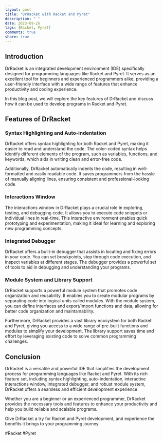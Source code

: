 ```yaml
---
layout: post
title: "DrRacket with Racket and Pyret"
description: " "
date: 2023-09-26
tags: [Racket, Pyret]
comments: true
share: true
---
```


## Introduction

DrRacket is an integrated development environment (IDE) specifically designed for programming languages like Racket and Pyret. It serves as an excellent tool for beginners and experienced programmers alike, providing a user-friendly interface with a wide range of features that enhance productivity and coding experience.

In this blog post, we will explore the key features of DrRacket and discuss how it can be used to develop programs in Racket and Pyret.

## Features of DrRacket

### Syntax Highlighting and Auto-indentation

DrRacket offers syntax highlighting for both Racket and Pyret, making it easier to read and understand the code. The color-coded syntax helps identify different elements of the program, such as variables, functions, and keywords, which aids in writing clean and error-free code.

Additionally, DrRacket automatically indents the code, resulting in well-formatted and easily readable code. It saves programmers from the hassle of manually aligning lines, ensuring consistent and professional-looking code.

### Interactions Window

The interactions window in DrRacket plays a crucial role in exploring, testing, and debugging code. It allows you to execute code snippets or individual lines in real-time. This interactive environment enables quick prototyping and experimentation, making it ideal for learning and exploring new programming concepts.

### Integrated Debugger

DrRacket offers a built-in debugger that assists in locating and fixing errors in your code. You can set breakpoints, step through code execution, and inspect variables at different stages. The debugger provides a powerful set of tools to aid in debugging and understanding your programs.

### Module System and Library Support

DrRacket supports a powerful module system that promotes code organization and reusability. It enables you to create modular programs by separating code into logical units called modules. With the module system, you can define interfaces and export/import functions and data, allowing for better code organization and maintainability.

Furthermore, DrRacket provides a vast library ecosystem for both Racket and Pyret, giving you access to a wide range of pre-built functions and modules to simplify your development. The library support saves time and effort by leveraging existing code to solve common programming challenges.

## Conclusion

DrRacket is a versatile and powerful IDE that simplifies the development process for programming languages like Racket and Pyret. With its rich feature set, including syntax highlighting, auto-indentation, interactive interactions window, integrated debugger, and robust module system, DrRacket offers a seamless and efficient development experience.

Whether you are a beginner or an experienced programmer, DrRacket provides the necessary tools and features to enhance your productivity and help you build reliable and scalable programs.

Give DrRacket a try for Racket and Pyret development, and experience the benefits it brings to your programming journey.

#Racket #Pyret